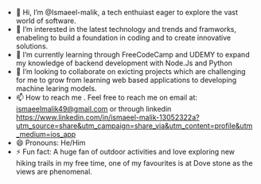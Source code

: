 - 👋 Hi, I’m @Ismaeel-malik, a tech enthuiast eager to explore the vast world of software.
- 👀 I’m interested in the latest technology and trends and framworks, enabeling to build a foundation in coding and to create innovative solutions.
- 🌱 I’m currently learning through FreeCodeCamp and UDEMY to expand my knowledge of backend development with Node.Js and Python
- 💞️ I’m looking to collaborate on exicting projects which are challenging for me to grow from learning web based applications to developing machine learing models.
- 📫 How to reach me . Feel free to reach me on email at: ismaeelmalik49@gmail.com or through linkedin https://www.linkedin.com/in/ismaeel-malik-13052322a?utm_source=share&utm_campaign=share_via&utm_content=profile&utm_medium=ios_app
- 😄 Pronouns: He/Him
- ⚡ Fun fact: A huge fan of outdoor activities and love exploring new hiking trails in my free time, one of my favourites is at Dove stone as the views are phenomenal.
<!---
Ismaeel-malik/Ismaeel-malik is a ✨ special ✨ repository because its `README.md` (this file) appears on your GitHub profile.
You can click the Preview link to take a look at your changes.
--->
